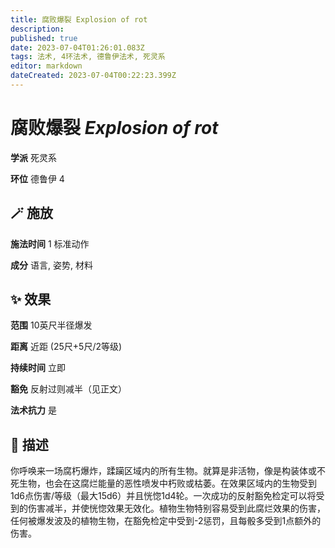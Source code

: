 ```yaml
---
title: 腐败爆裂 Explosion of rot
description: 
published: true
date: 2023-07-04T01:26:01.083Z
tags: 法术, 4环法术, 德鲁伊法术, 死灵系
editor: markdown
dateCreated: 2023-07-04T00:22:23.399Z
---
```


# **腐败爆裂** *Explosion of rot*

**学派** 死灵系 

**环位** 德鲁伊 4

## 🪄 施放

**施法时间** 1 标准动作

**成分** 语言, 姿势, 材料

## ✨ 效果  

**范围** 10英尺半径爆发

**距离** 近距 (25尺+5尺/2等级)  

**持续时间** 立即 

**豁免** 反射过则减半（见正文）

**法术抗力** 是

## 📖 描述

你呼唤来一场腐朽爆炸，蹂躏区域内的所有生物。就算是非活物，像是构装体或不死生物，也会在这腐烂能量的恶性喷发中朽败或枯萎。在效果区域内的生物受到1d6点伤害/等级（最大15d6）并且恍惚1d4轮。一次成功的反射豁免检定可以将受到的伤害减半，并使恍惚效果无效化。植物生物特别容易受到此腐烂效果的伤害，任何被爆发波及的植物生物，在豁免检定中受到-2惩罚，且每骰多受到1点额外的伤害。
    